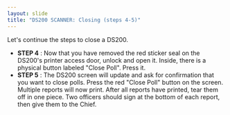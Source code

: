 ```yaml
---
layout: slide
title: "DS200 SCANNER: Closing (steps 4-5)"
---
```


Let&#39;s continue the steps to close a DS200.

- **STEP 4** : Now that you have removed the red sticker seal on the DS200&#39;s printer access door, unlock and open it. Inside, there is a physical button labeled &quot;Close Poll&quot;. Press it.
- **STEP 5** : The DS200 screen will update and ask for confirmation that you want to close polls. Press the red &quot;Close Poll&quot; button on the screen. Multiple reports will now print. After all reports have printed, tear them off in one piece. Two officers should sign at the bottom of each report, then give them to the Chief.